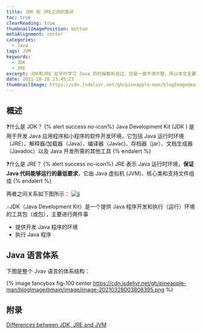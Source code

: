 ```yaml
---
title: JDK 和 JRE之间的差异
toc: true
clearReading: true
thumbnailImagePosition: bottom
metaAlignment: center
categories:
  - Java
tags: JVM
keywords:
  - JDK
  - JRE
excerpt: JDK和JRE 在平时学习 Java 的时候都听说过，但是一直不清不楚，所以本文主要理清楚两者之间的区别
date: 2021-10-28 23:45:23
thumbnailImage: https://cdn.jsdelivr.net/gh/pineapple-man/blogImage@main/image/JDK.png
---
```


<!-- toc -->

## 概述

:question:什么是 JDK？
{% alert success no-icon%}
Java Development Kit (JDK ) 是用于开发 Java 应用程序和小程序的软件开发环境，它包括 Java 运行时环境（JRE）、解释器/加载器（Java）、编译器（Javac)、存档器（jar）、文档生成器（Javadoc）以及 Java 开发所需的其他工具
{% endalert %}

:question:什么是 JRE？
{% alert success no-icon%}
JRE 表示 Java 运行时环境，**保证 Java 代码能够运行的最低要求**，它由 Java 虚拟机 (JVM)、核心类和支持文件组成
{% endalert %}

两者之间关系如下图所示：
![jj](https://cdn.jsdelivr.net/gh/pineapple-man/blogImage@main/image/JDK.png)

:notes:JDK（Java Development Kit）是一个提供 Java 程序开发和执行（运行）环境的工具包（或包），主要进行两件事

- 提供开发 Java 程序的环境
- 执行 Java 程序

## Java 语言体系

下图是整个 Jvav 语言的体系结构：

{% image fancybox fig-100 center https://cdn.jsdelivr.net/gh/pineapple-man/blogImage@main/image/image-20210328003808395.png %}

## 附录

[Differences between JDK, JRE and JVM](https://www.geeksforgeeks.org/differences-jdk-jre-jvm/?ref=lbp)
